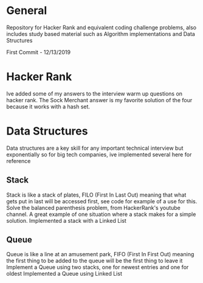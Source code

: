 # General
Repository for Hacker Rank and equivalent coding challenge problems, also includes study based material such as Algorithm implementations and Data Structures

First Commit - 12/13/2019

# Hacker Rank 
Ive added some of my answers to the interview warm up questions on hacker rank. The Sock Merchant answer is my favorite solution of the four because it works with a hash set.

# Data Structures

Data structures are a key skill for any important technical interview but exponentially so for big tech companies, ive implemented several here for reference 

## Stack

Stack is like a stack of plates, FILO (First In Last Out) meaning that what gets put in last will be accessed first, see code for example of a use for this.
Solve the balanced parenthesis problem, from HackerRank's youtube channel. A great example of one situation where a stack makes for a simple solution.
Implemented a stack with a Linked List


## Queue

Queue is like a line at an amusement park, FIFO (First In First Out) meaning the first thing to be added to the queue will be the first thing to leave it
Implement a Queue using two stacks, one for newest entries and one for oldest
Implemented a Queue using Linked List


